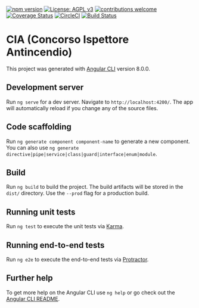 
[![npm version](https://img.shields.io/badge/%40angular%2Fcore-8.0.0-%23dd0031.svg)](https://www.npmjs.com/package/@angular/core/v/8.0.0)
[![License: AGPL v3](https://img.shields.io/badge/License-AGPL%20v3-blue.svg)](https://www.gnu.org/licenses/agpl-3.0)
[![contributions welcome](https://img.shields.io/badge/contributions-welcome-brightgreen.svg?style=flat)](https://github.com/rabbithols/cia/issues)
[![Coverage Status](https://coveralls.io/repos/github/RabbitHols/CIA/badge.svg?branch=master)](https://coveralls.io/github/RabbitHols/CIA?branch=master)
[![CircleCI](https://circleci.com/gh/RabbitHols/CIA.svg?style=shield)](https://circleci.com/gh/RabbitHols/CIA)
[![Build Status](https://travis-ci.org/RabbitHols/CIA.svg?branch=master)](https://travis-ci.org/RabbitHols/CIA)

# CIA (Concorso Ispettore Antincendio)

This project was generated with [Angular CLI](https://github.com/angular/angular-cli) version 8.0.0.

## Development server

Run `ng serve` for a dev server. Navigate to `http://localhost:4200/`. The app will automatically reload if you change any of the source files.

## Code scaffolding

Run `ng generate component component-name` to generate a new component. You can also use `ng generate directive|pipe|service|class|guard|interface|enum|module`.

## Build

Run `ng build` to build the project. The build artifacts will be stored in the `dist/` directory. Use the `--prod` flag for a production build.

## Running unit tests

Run `ng test` to execute the unit tests via [Karma](https://karma-runner.github.io).

## Running end-to-end tests

Run `ng e2e` to execute the end-to-end tests via [Protractor](http://www.protractortest.org/).

## Further help

To get more help on the Angular CLI use `ng help` or go check out the [Angular CLI README](https://github.com/angular/angular-cli/blob/master/README.md).
